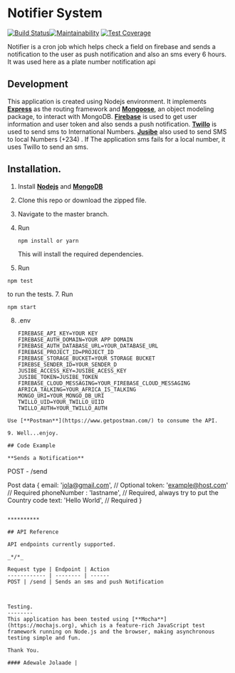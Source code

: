 # Notifier System
[![Build Status](https://travis-ci.org/jadewale/license-plate.svg?branch=master)](https://travis-ci.org/jadewale/license-plate)[![Maintainability](https://api.codeclimate.com/v1/badges/f7b6527c53e8f3cc2484/maintainability)](https://codeclimate.com/github/jadewale/license-plate/maintainability)    [![Test Coverage](https://api.codeclimate.com/v1/badges/f7b6527c53e8f3cc2484/test_coverage)](https://codeclimate.com/github/jadewale/license-plate/test_coverage)


Notifier is a cron job which helps check a field on firebase and sends a notification to the user as push notification and also an sms every 6 hours. It was used here as a plate number notification api

Development
-----------
This application is created using Nodejs environment. It implements [**Express**](http://expressjs.com/) as the routing framework and [**Mongoose**](http://mongoosejs.com/), an object modeling package, to interact with MongoDB. [**Firebase**](https://firebase.google.com/) is used to get user information and user token and also sends a push notification. [**Twillo**](https://twilio.com/) is used to send sms to International Numbers.
[**Jusibe**](https://jusibe.com/) also used to send SMS to local Numbers (+234) . If The application sms fails for a local number, it uses Twillo to send an sms.


Installation.
-------------
1. Install [**Nodejs**](www.nodejs.org) and [**MongoDB**](www.mongodb.org)
2. Clone this repo or download the zipped file.
3. Navigate to the master branch.
4. Run
    ```
    npm install or yarn

    ```
    This will install the required dependencies.

5. Run
  ```
  npm test

  ```
  to run the tests.
7. Run
  ```
  npm start

  ```
8. .env
   ```
   FIREBASE_API_KEY=YOUR KEY
   FIREBASE_AUTH_DOMAIN=YOUR APP DOMAIN
   FIREBASE_AUTH_DATABASE_URL=YOUR_DATABASE_URL
   FIREBASE_PROJECT_ID=PROJECT_ID
   FIREBASE_STORAGE_BUCKET=YOUR STORAGE BUCKET
   FIREBSE_SENDER_ID=YOUR_SENDER_D
   JUSIBE_ACCESS_KEY=JUSIBE_ACESS_KEY
   JUSIBE_TOKEN=JUSIBE_TOKEN
   FIREBASE_CLOUD_MESSAGING=YOUR_FIREBASE_CLOUD_MESSAGING
   AFRICA_TALKING=YOUR_AFRICA_IS_TALKING
   MONGO_URI=YOUR_MONGO_DB_URI
   TWILLO_UID=YOUR_TWILLO_UIID
   TWILLO_AUTH=YOUR_TWILLO_AUTH
  ```
  Use [**Postman**](https://www.getpostman.com/) to consume the API.

9. Well...enjoy.

## Code Example

**Sends a Notification**
```
POST - /send

Post data
{
  email: 'jola@gmail.com', // Optional
  token: 'example@host.com' // Required
  phoneNumber : 'lastname', // Required, always try to put the Country code
  text: 'Hello World', // Required
}
```

**********

## API Reference

API endpoints currently supported.

_*/*_

Request type | Endpoint | Action 
------------ | -------- | ------
POST | /send | Sends an sms and push Notification



Testing.
--------
This application has been tested using [**Mocha**](https://mochajs.org), which is a feature-rich JavaScript test framework running on Node.js and the browser, making asynchronous testing simple and fun.

Thank You.

#### Adewale Jolaade |
 
